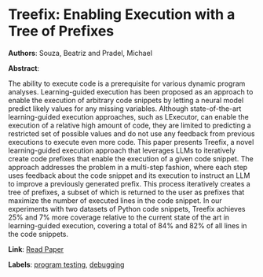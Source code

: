 # Treefix: Enabling Execution with a Tree of Prefixes

**Authors**: Souza, Beatriz and Pradel, Michael

**Abstract**:

The ability to execute code is a prerequisite for various dynamic program analyses. Learning-guided execution has been proposed as an approach to enable the execution of arbitrary code snippets by letting a neural model predict likely values for any missing variables. Although state-of-the-art learning-guided execution approaches, such as LExecutor, can enable the execution of a relative high amount of code, they are limited to predicting a restricted set of possible values and do not use any feedback from previous executions to execute even more code. This paper presents Treefix, a novel learning-guided execution approach that leverages LLMs to iteratively create code prefixes that enable the execution of a given code snippet. The approach addresses the problem in a multi-step fashion, where each step uses feedback about the code snippet and its execution to instruct an LLM to improve a previously generated prefix. This process iteratively creates a tree of prefixes, a subset of which is returned to the user as prefixes that maximize the number of executed lines in the code snippet. In our experiments with two datasets of Python code snippets, Treefix achieves 25% and 7% more coverage relative to the current state of the art in learning-guided execution, covering a total of 84% and 82% of all lines in the code snippets.

**Link**: [Read Paper](https://doi.ieeecomputersociety.org/10.1109/ICSE55347.2025.00215)

**Labels**: [program testing](../../labels/program_testing.md), [debugging](../../labels/debugging.md)
